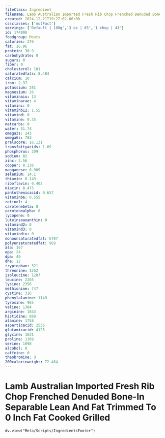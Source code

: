 ```yaml
---
fileClass: Ingredient
filename: Lamb Australian Imported Fresh Rib Chop Frenched Denuded Bone-In Separable Lean And Fat Trimmed To 0 Inch Fat Cooked Grilled
created: 2024-12-21T19:27:02-06:00
cssclasses: ['nutFact']
servings: ['Default | 100g','3 oz | 85','1 chop | 43']
id: 174898
foodgroup: Meats
calories: 276
fat: 16.96
protein: 30.9
carbohydrate: 0
sugars: 0
fiber: 0
cholesterol: 101
saturatedfats: 8.484
calcium: 10
iron: 2.37
potassium: 281
magnesium: 26
vitaminaiu: 13
vitaminarae: 4
vitaminc: 0
vitaminb12: 1.55
vitamind: 0
vitamine: 0.35
netcarbs: 0
water: 51.74
omega3s: 243
omega6s: 783
pralscore: 16.131
transfattyacids: 1.09
phosphorus: 209
sodium: 82
zinc: 3.56
copper: 0.136
manganese: 0.009
selenium: 14.1
thiamin: 0.149
riboflavin: 0.402
niacin: 8.475
pantothenicacid: 0.657
vitaminb6: 0.555
retinol: 4
carotenebeta: 0
carotenealpha: 0
lycopene: 0
luteinzeaxanthin: 0
vitamind2: 0
vitamind3: 0
vitamindiu: 0
monounsaturatedfat: 6787
polyunsaturatedfat: 969
ala: 167
epa: 24
dpa: 40
dha: 12
tryptophan: 321
threonine: 1262
isoleucine: 1287
leucine: 2205
lysine: 2356
methionine: 747
cystine: 316
phenylalanine: 1149
tyrosine: 965
valine: 1384
arginine: 1843
histidine: 808
alanine: 1758
asparticacid: 2536
glutamicacid: 4125
glycine: 1631
proline: 1309
serine: 1098
alcohol: 0
caffeine: 0
theobromine: 0
200calorieweight: 72.464
---
```


# Lamb Australian Imported Fresh Rib Chop Frenched Denuded Bone-In Separable Lean And Fat Trimmed To 0 Inch Fat Cooked Grilled

```dataviewjs
dv.view("Meta/Scripts/IngredientsFooter")
```